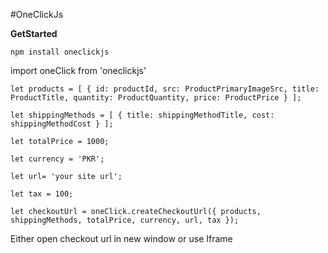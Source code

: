 #OneClickJs

**GetStarted**

`npm install oneclickjs`

import oneClick from 'oneclickjs'

`let products = [
{
id: productId,
src: ProductPrimaryImageSrc,
title: ProductTitle,
quantity: ProductQuantity,
price: ProductPrice
}
];`

`let shippingMethods = [
{
title: shippingMethodTitle,
cost: shippingMethodCost
}
];`

`let totalPrice = 1000;`

`let currency = 'PKR';`

`let url= 'your site url';`

`let tax = 100;`


`let checkoutUrl = oneClick.createCheckoutUrl({
	products,
	shippingMethods,
	totalPrice,
	currency,
	url,
	tax
});`

Either open checkout url in new window or use Iframe

